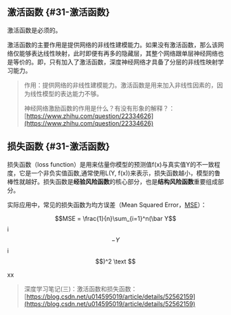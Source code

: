 ## 激活函数 {#31-激活函数}

激活函数是必须的。

激活函数的主要作用是提供网络的非线性建模能力。如果没有激活函数，那么该网络仅能够表达线性映射，此时即便有再多的隐藏层，其整个网络跟单层神经网络也是等价的。即，只有加入了激活函数，深度神经网络才具备了分层的非线性映射学习能力。

> 作用：提供网络的非线性建模能力。激活函数是用来加入非线性因素的，因为线性模型的表达能力不够。
>
> 神经网络激励函数的作用是什么？有没有形象的解释？：[https://www.zhihu.com/question/22334626](https://www.zhihu.com/question/22334626)

## 损失函数 {#31-激活函数}

损失函数（loss function）是用来估量你模型的预测值f\(x\)与真实值Y的不一致程度，它是一个非负实值函数,通常使用L\(Y, f\(x\)\)来表示，损失函数越小，模型的鲁棒性就越好。损失函数是**经验风险函数**的核心部分，也是**结构风险函数**重要组成部分。

实际应用中，常见的损失函数为均方误差（Mean Squared Error，[MSE](https://en.wikipedia.org/wiki/Mean_squared_error)）：

$$MSE = \frac{1}{n}\sum_{i=1}^n(\bar Y$$i$$ - Y$$i$$)^2  \text $$

xx

> 深度学习笔记\(三\)：激活函数和损失函数：[https://blog.csdn.net/u014595019/article/details/52562159](https://blog.csdn.net/u014595019/article/details/52562159)



